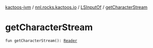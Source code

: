 [kactoos-jvm](../../index.md) / [nnl.rocks.kactoos.io](../index.md) / [LSInputOf](index.md) / [getCharacterStream](./get-character-stream.md)

# getCharacterStream

`fun getCharacterStream(): `[`Reader`](http://docs.oracle.com/javase/8/docs/api/java/io/Reader.html)